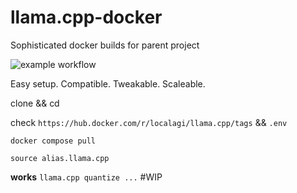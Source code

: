 # llama.cpp-docker

Sophisticated docker builds for parent project 

![example workflow](https://github.com/localagi/llama.cpp-docker/actions/workflows/publish-docker.yml/badge.svg?branch=master)

Easy setup. Compatible. Tweakable. Scaleable.

clone && cd

check `https://hub.docker.com/r/localagi/llama.cpp/tags` && `.env`

`docker compose pull`

`source alias.llama.cpp`

**works**
`llama.cpp quantize ...`
#WIP
